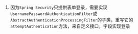 1. 因为`Spring Security`只提供表单登录，需要实现`UsernamePasswordAuthenticationFilter`或`AbstractAuthenticationProcessingFilter`的子类，重写它的 `attemptAuthentication`方法，来自定义接口，字段实现登录
<!--stackedit_data:
eyJoaXN0b3J5IjpbNjA2MTUzMTJdfQ==
-->